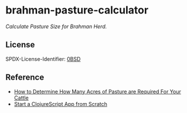 # brahman-pasture-calculator

_Calculate Pasture Size for Brahman Herd._

## License

SPDX-License-Identifier: [0BSD](https://spdx.org/licenses/0BSD.html)

## Reference

- [How to Determine How Many Acres of Pasture are Required For Your Cattle](https://www.wikihow.com/Determine-How-Many-Acres-of-Pasture-are-Required-For-Your-Cattle)
- [Start a ClojureScript App from Scratch](https://betweentwoparens.com/start-a-clojurescript-app-from-scratch)
